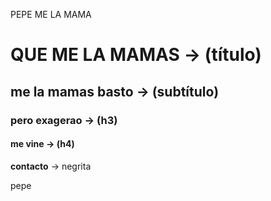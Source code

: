 PEPE ME LA MAMA

# QUE ME LA MAMAS -> (título)
## me la mamas basto -> (subtítulo)
### pero exagerao -> (h3)
#### me vine -> (h4)


**contacto** -> negrita

pepe